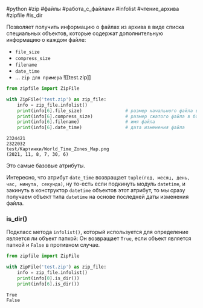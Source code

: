 #python #zip #файлы #работа_с_файлами #infolist #чтение_архива #zipfile #is_dir


Позволяет получить информацию о файлах из архива в виде списка специальных объектов, которые содержат дополнительную информацию о каждом файле:
- `file_size`
- `compress_size`
- `filename`
- `date_time`
- ...
`zip для примера`
![[test.zip]]
```python
from zipfile import ZipFile

with ZipFile('test.zip') as zip_file:
    info = zip_file.infolist()
    print(info[6].file_size)                # размер начального файла в байтах
    print(info[6].compress_size)            # размер сжатого файла в байтах
    print(info[6].filename)                 # имя файла
    print(info[6].date_time)                # дата изменения файла
```
```
2324421
2322032
test/Картинки/World_Time_Zones_Map.png
(2021, 11, 8, 7, 30, 6)
```
Это самые базовые атрибуты.

Интересно, что атрибут `date_time` возвращает `tuple(год, месяц, день, час, минута, секунда)`, ну то-есть если подкинуть модуль `datetime`, и закинуть в конструктор `datetime` объектов этот атрибут, то мы сразу получаем объект типа `datetime` на основе последней даты изменения файла.

### is_dir()
Подкласс метода `infolist()`, который используется для определение является ли объект папкой: Он возвращает `True`, если объект является папкой и `False` в противном случае.
```python
from zipfile import ZipFile

with ZipFile('test.zip') as zip_file:
    info = zip_file.infolist()
    print(info[0].is_dir())
    print(info[6].is_dir())
```
```
True
False
```